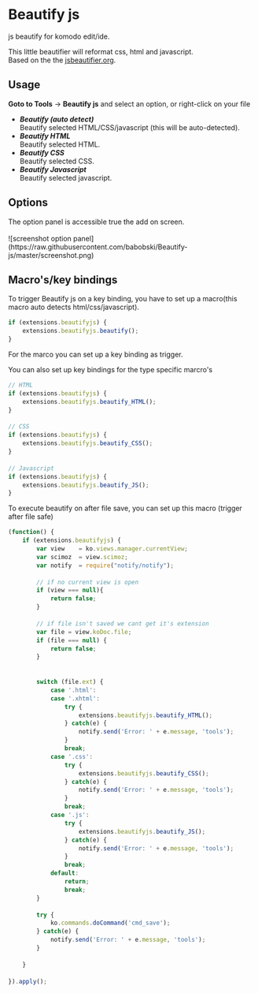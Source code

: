 # Beautify js
js beautify for komodo edit/ide.

This little beautifier will reformat css, html and javascript.  
Based on the the <a href="http://jsbeautifier.org/" target="_blank">jsbeautifier.org</a>.

<h2>Usage</h2>
<p><b>Goto to Tools</b> -&gt; <b>Beautify js</b> and select an option, or right-click on your file</p>
<ul>
<li><strong><em>Beautify (auto detect)</em></strong><br>
Beautify selected HTML/CSS/javascript (this will be auto-detected).</li>
<li><strong><em>Beautify HTML</em></strong><br>
Beautify selected HTML.</li>
<li><strong><em>Beautify CSS</em></strong><br>
Beautify selected CSS.</li>
<li><strong><em>Beautify Javascript</em></strong><br> 
Beautify selected javascript.</li>
</ul>

<h2>Options</h2>
The option panel is accessible true the add on screen.<br><br>
![screenshot option panel](https://raw.githubusercontent.com/babobski/Beautify-js/master/screenshot.png)

<h2>Macro's/key bindings</h2>
To trigger Beautify js on a key binding, you have to set up a macro(this macro auto detects html/css/javascript).

```javascript
if (extensions.beautifyjs) {
    extensions.beautifyjs.beautify();
}
```
For the marco you can set up a key binding as trigger.

You can also set up key bindings for the type specific marcro's
```javascript
// HTML
if (extensions.beautifyjs) {
    extensions.beautifyjs.beautify_HTML();
}

// CSS
if (extensions.beautifyjs) {
    extensions.beautifyjs.beautify_CSS();
}

// Javascript
if (extensions.beautifyjs) {
    extensions.beautifyjs.beautify_JS();
}
```
To execute beautify on after file save, you can set up this macro (trigger after file safe)
```javascript
(function() {
	if (extensions.beautifyjs) {
		var view    = ko.views.manager.currentView;
		var scimoz  = view.scimoz;
		var notify	= require("notify/notify");
	
		// if no current view is open
		if (view === null){
			return false;
		}
	
		// if file isn't saved we cant get it's extension
		var file = view.koDoc.file;
		if (file === null) {
			return false;
		}
		
		
		switch (file.ext) {
			case '.html':
			case '.xhtml':
				try {
					extensions.beautifyjs.beautify_HTML();
				} catch(e) {
					notify.send('Error: ' + e.message, 'tools');
				}
				break;
			case '.css':
				try {
					extensions.beautifyjs.beautify_CSS();
				} catch(e) {
					notify.send('Error: ' + e.message, 'tools');
				}
				break;
			case '.js':
				try {
					extensions.beautifyjs.beautify_JS();
				} catch(e) {
					notify.send('Error: ' + e.message, 'tools');
				}
				break;
			default:
				return;
				break;
		}
		
		try {
			ko.commands.doCommand('cmd_save');
		} catch(e) {
			notify.send('Error: ' + e.message, 'tools');
		}
        
	}
	
}).apply();
```
